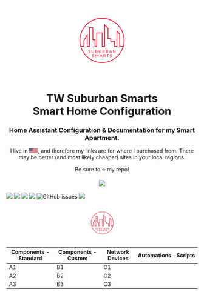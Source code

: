 <p align="center">
  <img src="/images/suburban-smarts.png" width="250"/>
</p>

<h1 align="center">TW Suburban Smarts <br />Smart Home Configuration</h1>
<h3 align="center">Home Assistant Configuration &amp; Documentation for my Smart Apartment.</h3>
<p align="center">
  I live in <img src="/images/us.png"/>, and therefore my links are for where I purchased from. There may be better (and most likely cheaper) sites in your local regions.</p>
<p align="center">Be sure to ⭐ my repo!</p> 
<p align="center">
<a href="https://hits.seeyoufarm.com"><img src="https://hits.seeyoufarm.com/api/count/incr/badge.svg?url=https%3A%2F%2Fdocs.suburbansmarts.org&count_bg=%23E60023&title_bg=%23000000&icon=&icon_color=%23000000&title=hits&edge_flat=true&style=for-the-badge"/></a>
</p>
<p>
  <img src="https://img.shields.io/github/last-commit/twhite96/SmartHome?style=for-the-badge">
  <img src="https://img.shields.io/badge/HA--Version-5.12-brightgreen?style=for-the-badge">
  <img src="https://img.shields.io/maintenance/yes/2021?style=for-the-badge">
  <img src="https://img.shields.io/badge/License-Unlicense-blueviolet?style=for-the-badge" />
  <img alt="GitHub issues" src="https://img.shields.io/github/issues/twhite96/SmartHome?logoColor=yellow&style=for-the-badge">
  <img src="https://img.shields.io/github/stars/twhite96/SmartHome?style=social">
</p>

<p align="center">
  <img src="/images/suburban-smarts.png" width="125"/>
</p>




| Components - Standard | Components - Custom | Network Devices | Automations | Scripts |
| --------------------- | ------------------- | --------------- | ----------- | ------- |
| A1                    | B1                  | C1              |             |         |
| A2                    | B2                  | C2              |             |         |
| A3                    | B3                  | C3              |             |         |

<br />
